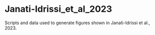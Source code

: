 # Janati-Idrissi_et_al_2023
Scripts and data used to generate figures shown in Janati-Idrissi et al., 2023.

